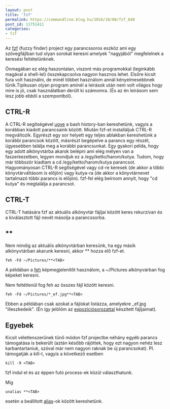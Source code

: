 ```yaml
---
layout: post
title: 'fzf'
permalink: https://commandline.blog.hu/2016/10/08/fzf_840
post_id: 11751411
categories: 
- fzf
---
```


Az 
[fzf](https://github.com/junegunn/fzf) (fuzzy finder) project egy parancssoros eszköz ami egy szövegfájlban tud olyan sorokat keresni amelyek "nagyjából" megfelelnek a keresési feltételünknek.

Önmagában ez elég haszontalan, viszont más programokkal (leginkább magával a shell-lel) összekapcsolva nagyon hasznos lehet. Elsőre kicsit fura volt használni, de minél többet használom annál kényelmesebbnek tűnik.Tipikusan olyan program aminél a leírások után nem volt világos hogy mire is jó, csak használatban derült ki számomra. (És az én leírásom sem lesz jobb ebből a szempontból).

## CTRL-R


A CTRL-R segítségével 
[ugye](http://commandline.blog.hu/2010/01/28/bash_ctrl_r) a bash history-ban kereshetünk, vagyis a korábban kiadott parancsaink között. Miután fzf-et installáljuk CTRL-R megváltozik. Egyrészt egy sor helyett egy teljes ablakban kereshetünk a korábbi parancsok között, másrészt begépelve a parancs egy részét, ügyesebben találja meg a korábbi parancsunkat. Egy gyakori példa, hogy egy adott alkönyvtárba akarok belépni ami elég mélyen van a faszerkezetben, legyen mondjuk ez a /egy/ketto/harom/kutya. Tudom, hogy már többször kiadtam a cd /egy/ketto/harom/kutya parancsot. Hagyományosan CTRL-R segítségével vagy cd-re keresek (de akkor a többi könyvtárváltásom is előjön) vagy kutya-ra (de akkor a könyvtárnevet tartalmazó többi parancs is előjön). fzf-fel elég beírnom annyit, hogy "cd kutya" és megtalálja a parancsot.

## CTRL-T


CTRL-T hatására fzf az aktuális alkönyvtár fájljai között keres rekurzívan és a kiválasztott fájl nevét másolja a parancssorba.

## **<TAB>


Nem mindig az aktuális alkönyvtárban keresünk, ha egy másik alkönyvtárban akarunk keresni, akkor **<TAB> hozza elő fzf-et.

```
feh -Fd ~/Pictures/**<TAB>
```

A példában a 
[feh](http://commandline.blog.hu/2010/11/20/feh_1) képmegjelenítőt használom, a ~/Pictures alkönyvárban fog képeket keresni.

Nem feltétlenül fog feh az összes fájl között keresni.

```
feh -Fd ~/Pictures/*_ef.jpg**<TAB>
```

Ebben a példában csak azokat a fájlokat listázza, amelyekre _ef.jpg "illeszkedeik". (Én így jelölöm az 
[expozíciósorozattal](http://commandline.blog.hu/2013/12/23/expoziciosorozat-egyesites) készített fájljaimat).

## Egyebek


Kicsit véletlenszerűnek tűnő módon fzf projectbe néhány egyéb parancs támogatása is bekerült (aztán később rájöttek, hogy ezt nagyon nehéz lesz karbantartaniuk, szóval már nem nagyon raknak be új parancsokat). Pl. támogatják a kill-t, vagyis a következő esetben

```
kill -9 <TAB>
```

fzf indul el és az éppen futó process-ek közül választhatunk.

Míg

```
unalias **<TAB>
```

esetén a beállított 
[alias](http://commandline.blog.hu/2012/06/15/alias_787)-ok között kereshetünk.